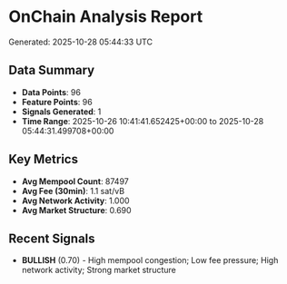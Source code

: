 # OnChain Analysis Report
Generated: 2025-10-28 05:44:33 UTC

## Data Summary
- **Data Points**: 96
- **Feature Points**: 96
- **Signals Generated**: 1
- **Time Range**: 2025-10-26 10:41:41.652425+00:00 to 2025-10-28 05:44:31.499708+00:00

## Key Metrics
- **Avg Mempool Count**: 87497
- **Avg Fee (30min)**: 1.1 sat/vB
- **Avg Network Activity**: 1.000
- **Avg Market Structure**: 0.690

## Recent Signals
- **BULLISH** (0.70) - High mempool congestion; Low fee pressure; High network activity; Strong market structure
